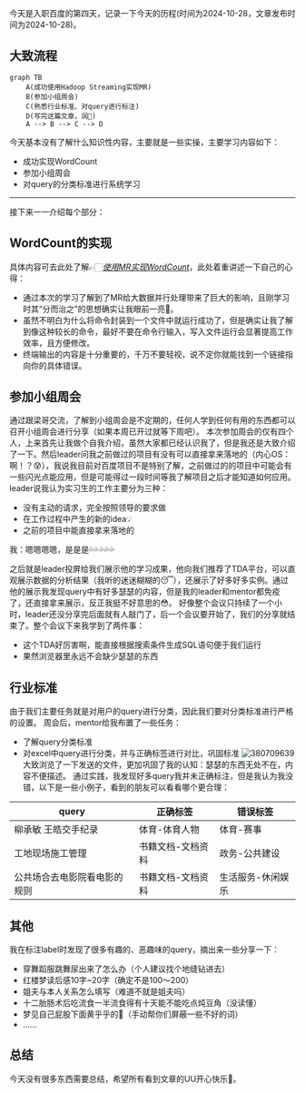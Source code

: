 今天是入职百度的第四天，记录一下今天的历程(时间为2024-10-28，文章发布时间为2024-10-28)。

## 大致流程

```mermaid
graph TB
    A(成功使用Hadoop Streaming实现MR)
    B(参加小组周会)
    C(熟悉行业标准、对query进行标注)
    D(写完这篇文章，润🏃)
    A --> B --> C --> D
```

今天基本没有了解什么知识性内容，主要就是一些实操，主要学习内容如下：
- 成功实现WordCount
- 参加小组周会
- 对query的分类标准进行系统学习

---
接下来一一介绍每个部分：

## WordCount的实现
具体内容可去此处了解👉🏻[_使用MR实现WordCount_](https://onebuaaer.us.kg/post/shi-yong-MR-shi-xian-WordCount.html)，此处着重讲述一下自己的心得：
- 通过本次的学习了解到了MR给大数据并行处理带来了巨大的影响，且刚学习时其“分而治之”的思想确实让我眼前一亮🤯。
- 虽然不明白为什么将命令封装到一个文件中就运行成功了，但是确实让我了解到像这种较长的命令，最好不要在命令行输入，写入文件运行会显著提高工作效率，且方便修改。
- 终端输出的内容是十分重要的，千万不要轻视，说不定你就能找到一个链接指向你的具体错误。

## 参加小组周会
通过跟梁哥交流，了解到小组周会是不定期的，任何人学到任何有用的东西都可以召开小组周会进行分享（如果本周已开过就等下周吧）。
本次参加周会的仅有四个人，上来首先让我做个自我介绍，虽然大家都已经认识我了，但是我还是大致介绍了一下。然后leader问我之前做过的项目有没有可以直接拿来落地的（内心OS：啊！？😰），我说我目前对百度项目不是特别了解，之前做过的的项目中可能会有一些闪光点能应用，但是可能得过一段时间等我了解项目之后才能知道如何应用。
leader说我认为实习生的工作主要分为三种：
- 没有主动的请求，完全按照领导的要求做
- 在工作过程中产生的新的idea💡
- 之前的项目中能直接拿来落地的

我：嗯嗯嗯嗯，是是是💦💦💦💦💦

之后就是leader投屏给我们展示他的学习成果，他向我们推荐了TDA平台，可以直观展示数据的分析结果（我听的迷迷糊糊的😴），还展示了好多好多实例。通过他的展示我发现query中有好多瑟瑟的内容，但是我的leader和mentor都免疫了，还直接拿来展示，反正我挺不好意思的😳。
好像整个会议只持续了一个小时，leader还没分享完后面就有人敲门了，后一个会议要开始了，我们的分享就结束了。整个会议下来我学到了两件事：
- 这个TDA好厉害啊，能直接根据搜索条件生成SQL语句便于我们运行
- 果然浏览器里永远不会缺少瑟瑟的东西

## 行业标准
由于我们主要任务就是对用户的query进行分类，因此我们要对分类标准进行严格的设置。
周会后，mentor给我布置了一些任务：
- 了解query分类标准
- 对excel中query进行分类，并与正确标签进行对比，巩固标准
![380709639](https://github.com/user-attachments/assets/950d2717-94c8-42ac-9ded-f1906028807a)
大致浏览了一下发送的文件，更加巩固了我的认知：瑟瑟的东西无处不在，内容不便描述。
通过实践，我发现好多query我并未正确标注，但是我认为我没错，以下是一些小例子，看到的朋友可以看看哪个更合理：
<html xmlns:v="urn:schemas-microsoft-com:vml" xmlns:o="urn:schemas-microsoft-com:office:office" xmlns:x="urn:schemas-microsoft-com:office:excel" xmlns="http://www.w3.org/TR/REC-html40">

<body>
<!--StartFragment-->

query | 正确标签 | 错误标签
-- | -- | --
柳承敏 王皓交手纪录 | 体育-体育人物 | 体育-赛事
工地现场施工管理 | 书籍文档-文档资料 | 政务-公共建设
公共场合去电影院看电影的规则 | 书籍文档-文档资料 | 生活服务-休闲娱乐

<!--EndFragment-->
</body>

</html>

## 其他
我在标注label时发现了很多有趣的、恶趣味的query，摘出来一些分享一下：
- 穿舞蹈服跳舞尿出来了怎么办（个人建议找个地缝钻进去）
- 红楼梦读后感10字~20字（确定不是100～200）
- 姐夫与本人关系怎么填写（难道不就是姐夫吗）
- 十二胎肠术后吃流食一半流食得有十天能不能吃点炖豆角（没读懂）
- 梦见自己屁股下面黄乎乎的💩（手动帮你们屏蔽一些不好的词）
- ……

## 总结
今天没有很多东西需要总结，希望所有看到文章的UU开心快乐🎉。
